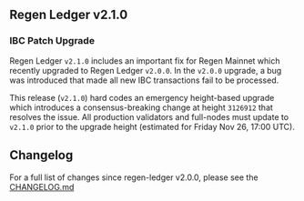 ## Regen Ledger v2.1.0

### IBC Patch Upgrade

Regen Ledger `v2.1.0` includes an important fix for Regen Mainnet which recently upgraded to Regen Ledger `v2.0.0`.  In the `v2.0.0` upgrade, a bug was introduced that made all new IBC transactions fail to be processed.

This release (`v2.1.0`) hard codes an emergency height-based upgrade which introduces a consensus-breaking change at height `3126912` that resolves the issue. All production validators and full-nodes must update to `v2.1.0` prior to the upgrade height (estimated for Friday Nov 26, 17:00 UTC).

## Changelog

For a full list of changes since regen-ledger v2.0.0, please see the [CHANGELOG.md](./CHANGELOG.md)
